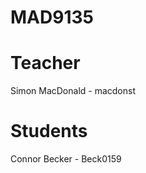 MAD9135
=======

Teacher
=======

Simon MacDonald - macdonst

Students
========

Connor Becker - Beck0159